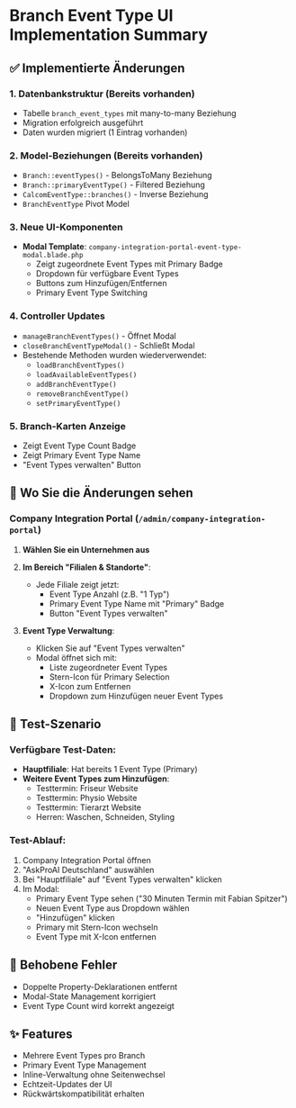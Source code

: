 # Branch Event Type UI Implementation Summary

## ✅ Implementierte Änderungen

### 1. **Datenbankstruktur** (Bereits vorhanden)
- Tabelle `branch_event_types` mit many-to-many Beziehung
- Migration erfolgreich ausgeführt
- Daten wurden migriert (1 Eintrag vorhanden)

### 2. **Model-Beziehungen** (Bereits vorhanden)
- `Branch::eventTypes()` - BelongsToMany Beziehung
- `Branch::primaryEventType()` - Filtered Beziehung
- `CalcomEventType::branches()` - Inverse Beziehung
- `BranchEventType` Pivot Model

### 3. **Neue UI-Komponenten**
- **Modal Template**: `company-integration-portal-event-type-modal.blade.php`
  - Zeigt zugeordnete Event Types mit Primary Badge
  - Dropdown für verfügbare Event Types
  - Buttons zum Hinzufügen/Entfernen
  - Primary Event Type Switching

### 4. **Controller Updates**
- `manageBranchEventTypes()` - Öffnet Modal
- `closeBranchEventTypeModal()` - Schließt Modal
- Bestehende Methoden wurden wiederverwendet:
  - `loadBranchEventTypes()`
  - `loadAvailableEventTypes()`
  - `addBranchEventType()`
  - `removeBranchEventType()`
  - `setPrimaryEventType()`

### 5. **Branch-Karten Anzeige**
- Zeigt Event Type Count Badge
- Zeigt Primary Event Type Name
- "Event Types verwalten" Button

## 📍 Wo Sie die Änderungen sehen

### Company Integration Portal (`/admin/company-integration-portal`)

1. **Wählen Sie ein Unternehmen aus**
2. **Im Bereich "Filialen & Standorte"**:
   - Jede Filiale zeigt jetzt:
     - Event Type Anzahl (z.B. "1 Typ")
     - Primary Event Type Name mit "Primary" Badge
     - Button "Event Types verwalten"

3. **Event Type Verwaltung**:
   - Klicken Sie auf "Event Types verwalten"
   - Modal öffnet sich mit:
     - Liste zugeordneter Event Types
     - Stern-Icon für Primary Selection
     - X-Icon zum Entfernen
     - Dropdown zum Hinzufügen neuer Event Types

## 🔧 Test-Szenario

### Verfügbare Test-Daten:
- **Hauptfiliale**: Hat bereits 1 Event Type (Primary)
- **Weitere Event Types zum Hinzufügen**:
  - Testtermin: Friseur Website
  - Testtermin: Physio Website
  - Testtermin: Tierarzt Website
  - Herren: Waschen, Schneiden, Styling

### Test-Ablauf:
1. Company Integration Portal öffnen
2. "AskProAI Deutschland" auswählen
3. Bei "Hauptfiliale" auf "Event Types verwalten" klicken
4. Im Modal:
   - Primary Event Type sehen ("30 Minuten Termin mit Fabian Spitzer")
   - Neuen Event Type aus Dropdown wählen
   - "Hinzufügen" klicken
   - Primary mit Stern-Icon wechseln
   - Event Type mit X-Icon entfernen

## 🐛 Behobene Fehler
- Doppelte Property-Deklarationen entfernt
- Modal-State Management korrigiert
- Event Type Count wird korrekt angezeigt

## ✨ Features
- Mehrere Event Types pro Branch
- Primary Event Type Management
- Inline-Verwaltung ohne Seitenwechsel
- Echtzeit-Updates der UI
- Rückwärtskompatibilität erhalten